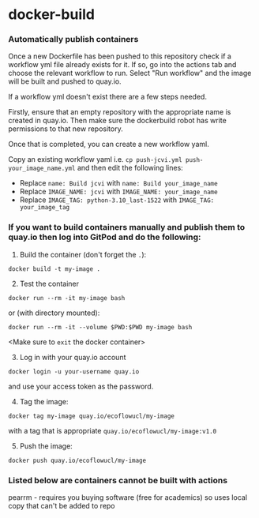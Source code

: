 # docker-build

### Automatically publish containers
Once a new Dockerfile has been pushed to this repository check if a workflow yml file already exists for it.
If so, go into the actions tab and choose the relevant workflow to run.
Select "Run workflow" and the image will be built and pushed to quay.io.

If a workflow yml doesn't exist there are a few steps needed.

Firstly, ensure that an empty repository with the appropriate name is created in quay.io. Then make sure the dockerbuild robot has write permissions to that new repository.

Once that is completed, you can create a new workflow yaml.

Copy an existing workflow yaml i.e. `cp push-jcvi.yml push-your_image_name.yml` and then edit the following lines:
* Replace `name: Build jcvi` with `name: Build your_image_name`
* Replace `IMAGE_NAME: jcvi` with `IMAGE_NAME: your_image_name`
* Replace `IMAGE_TAG: python-3.10_last-1522` with `IMAGE_TAG: your_image_tag`

### If you want to build containers manually and publish them to quay.io then log into GitPod and do the following:
1. Build the container (don't forget the `.`):

`docker build -t my-image .`

2. Test the container 

`docker run --rm -it my-image bash`

or (with directory mounted):

`docker run --rm -it --volume $PWD:$PWD my-image bash`

<Make sure to `exit` the docker container>

3. Log in with your quay.io account

`docker login -u your-username quay.io`

and use your access token as the password.

4. Tag the image:
   
`docker tag my-image quay.io/ecoflowucl/my-image`

with a tag that is appropriate `quay.io/ecoflowucl/my-image:v1.0`

5. Push the image:
   
`docker push quay.io/ecoflowucl/my-image`

### Listed below are containers cannot be built with actions
pearrm - requires you buying software (free for academics) so uses local copy that can't be added to repo
